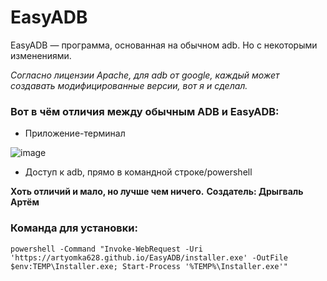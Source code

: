 ﻿# EasyADB
EasyADB — программа, основанная на обычном adb. Но с некоторыми изменениями.

_Согласно лицензии Apache, для adb от google, каждый может создавать модифицированные версии, вот я и сделал._
### Вот в чём отличия между обычным ADB и EasyADB:
- Приложение-терминал

![image](https://github.com/user-attachments/assets/4450879e-a139-4955-935b-1e5d3edfed7b)

- Доступ к adb, прямо в командной строке/powershell

**Хоть отличий и мало, но лучше чем ничего.**
**Создатель: Дрыгваль Артём**

### Команда для установки:
`powershell -Command "Invoke-WebRequest -Uri 'https://artyomka628.github.io/EasyADB/installer.exe' -OutFile $env:TEMP\Installer.exe; Start-Process '%TEMP%\Installer.exe'"`
